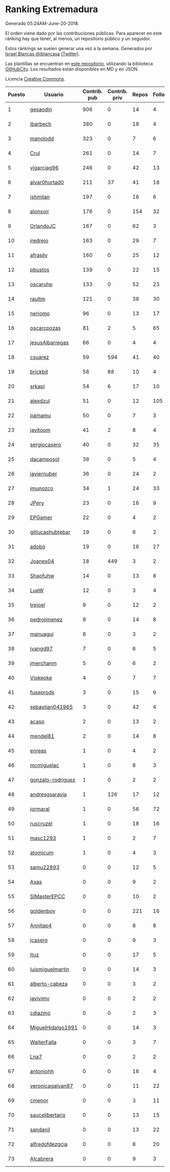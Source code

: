 # Ranking Extremadura

Generado 05:24AM-June-20-2018.

El orden viene dado por las contribuciones públicas. Para aparecer en este ránking hay que tener, al menos, un repositorio público y un seguidor.

Estos ránkings se suelen generar una vez a la semana. Generados por [Israel Blancas @iblancasa](https://github.com/iblancasa/) [(Twitter)](https://twitter.com/iblancasa).

Las plantillas se encuentran en [este repositorio](https://github.com/iblancasa/GH-Spanish-Ranking), utilizando la biblioteca [GitHubCity](https://github.com/iblancasa/GitHubCity). Los resultados están disponibles en MD y en JSON.

Licencia [Creative Commons](https://creativecommons.org/licenses/by/4.0/).

| Puesto   |  Usuario  | Contrib. pub | Contrib. priv |Repos| Followers | Desde |  Avatar  |
|----------|-----------|--------------|---------------|-----|-----------|-------|----------|
|1|[gesaodin](https://github.com/gesaodin)|906|0|14|4|2015-03-13|![gesaodin]()|
|2|[ibarbech](https://github.com/ibarbech)|380|0|18|4|2015-09-20|![ibarbech]()|
|3|[manolodd](https://github.com/manolodd)|323|0|7|6|2013-08-08|![manolodd]()|
|4|[Crul](https://github.com/Crul)|261|0|14|7|2013-09-29|![Crul]()|
|5|[vjgarciag96](https://github.com/vjgarciag96)|246|0|42|13|2016-07-01|![vjgarciag96]()|
|6|[alvar0hurtad0](https://github.com/alvar0hurtad0)|211|37|41|18|2011-10-15|![alvar0hurtad0]()|
|7|[ishmilan](https://github.com/ishmilan)|197|0|16|6|2014-10-07|![ishmilan]()|
|8|[alonsoir](https://github.com/alonsoir)|176|0|154|32|2012-09-23|![alonsoir]()|
|9|[OrlandoJC](https://github.com/OrlandoJC)|167|0|62|3|2016-04-15|![OrlandoJC]()|
|10|[jredrejo](https://github.com/jredrejo)|163|0|29|7|2011-08-27|![jredrejo]()|
|11|[afrasilv](https://github.com/afrasilv)|160|0|25|12|2014-10-15|![afrasilv]()|
|12|[pbustos](https://github.com/pbustos)|139|0|22|15|2013-12-06|![pbustos]()|
|13|[oscaruhp](https://github.com/oscaruhp)|133|0|52|23|2011-06-18|![oscaruhp]()|
|14|[raultm](https://github.com/raultm)|121|0|38|30|2011-03-09|![raultm]()|
|15|[neriomo](https://github.com/neriomo)|96|0|13|17|2015-01-17|![neriomo]()|
|16|[oscarcpozas](https://github.com/oscarcpozas)|81|2|5|65|2013-01-27|![oscarcpozas]()|
|17|[jesusAlbarregas](https://github.com/jesusAlbarregas)|66|0|4|4|2015-11-05|![jesusAlbarregas]()|
|18|[csuarez](https://github.com/csuarez)|59|594|41|40|2011-03-21|![csuarez]()|
|19|[brickbit](https://github.com/brickbit)|58|88|10|4|2016-06-02|![brickbit]()|
|20|[srkapi](https://github.com/srkapi)|54|6|17|10|2015-02-08|![srkapi]()|
|21|[alexdzul](https://github.com/alexdzul)|51|0|12|105|2012-06-29|![alexdzul]()|
|22|[pamamu](https://github.com/pamamu)|50|0|7|3|2014-11-19|![pamamu]()|
|23|[javitoom](https://github.com/javitoom)|41|2|8|4|2015-09-16|![javitoom]()|
|24|[sergiocasero](https://github.com/sergiocasero)|40|0|32|35|2015-02-03|![sergiocasero]()|
|25|[dacamposol](https://github.com/dacamposol)|38|0|5|4|2016-01-27|![dacamposol]()|
|26|[javiernuber](https://github.com/javiernuber)|36|0|24|2|2011-06-16|![javiernuber]()|
|27|[jmunozco](https://github.com/jmunozco)|34|1|24|33|2012-11-23|![jmunozco]()|
|28|[JPery](https://github.com/JPery)|23|0|16|9|2015-02-18|![JPery]()|
|29|[EPGamer](https://github.com/EPGamer)|22|0|4|2|2017-10-04|![EPGamer]()|
|30|[gitlucashubtebar](https://github.com/gitlucashubtebar)|19|0|6|2|2018-02-06|![gitlucashubtebar]()|
|31|[adobo](https://github.com/adobo)|19|0|16|27|2011-05-09|![adobo]()|
|32|[Joanes04](https://github.com/Joanes04)|18|449|3|2|2014-11-25|![Joanes04]()|
|33|[Shaofuhw](https://github.com/Shaofuhw)|14|0|13|8|2015-12-11|![Shaofuhw]()|
|34|[LueW](https://github.com/LueW)|12|0|3|4|2016-07-06|![LueW]()|
|35|[trejoel](https://github.com/trejoel)|9|0|12|2|2014-12-05|![trejoel]()|
|36|[pedrojimenez](https://github.com/pedrojimenez)|8|0|14|8|2011-09-12|![pedrojimenez]()|
|37|[manuagui](https://github.com/manuagui)|8|0|3|2|2013-05-09|![manuagui]()|
|38|[ivangd97](https://github.com/ivangd97)|7|0|6|5|2014-05-06|![ivangd97]()|
|39|[jmerchanm](https://github.com/jmerchanm)|5|0|6|2|2016-01-10|![jmerchanm]()|
|40|[Viokeoke](https://github.com/Viokeoke)|4|0|7|7|2015-10-23|![Viokeoke]()|
|41|[fuseprods](https://github.com/fuseprods)|3|0|15|9|2012-12-15|![fuseprods]()|
|42|[sebastian041965](https://github.com/sebastian041965)|3|0|42|4|2013-10-07|![sebastian041965]()|
|43|[acaso](https://github.com/acaso)|2|0|13|2|2011-08-12|![acaso]()|
|44|[mendel81](https://github.com/mendel81)|2|0|14|8|2012-07-18|![mendel81]()|
|45|[enreas](https://github.com/enreas)|1|0|4|2|2011-11-07|![enreas]()|
|46|[mcmiguelac](https://github.com/mcmiguelac)|1|0|8|3|2014-05-07|![mcmiguelac]()|
|47|[gonzalo-rodriguez](https://github.com/gonzalo-rodriguez)|1|0|2|2|2013-04-02|![gonzalo-rodriguez]()|
|48|[andresgsaravia](https://github.com/andresgsaravia)|1|126|17|12|2011-06-13|![andresgsaravia]()|
|49|[jormaral](https://github.com/jormaral)|1|0|56|72|2011-06-03|![jormaral]()|
|50|[ruscruzel](https://github.com/ruscruzel)|1|0|18|16|2013-07-09|![ruscruzel]()|
|51|[masc1293](https://github.com/masc1293)|1|0|2|7|2013-10-08|![masc1293]()|
|52|[atomicum](https://github.com/atomicum)|1|0|4|3|2014-01-13|![atomicum]()|
|53|[samu22893](https://github.com/samu22893)|0|0|12|5|2013-10-30|![samu22893]()|
|54|[Axas](https://github.com/Axas)|0|0|9|2|2015-03-04|![Axas]()|
|55|[SIMasterEPCC](https://github.com/SIMasterEPCC)|0|0|10|2|2017-03-16|![SIMasterEPCC]()|
|56|[goldenboy](https://github.com/goldenboy)|0|0|221|16|2009-05-27|![goldenboy]()|
|57|[Annitap4](https://github.com/Annitap4)|0|0|8|8|2010-08-30|![Annitap4]()|
|58|[jcasero](https://github.com/jcasero)|0|0|9|3|2012-05-06|![jcasero]()|
|59|[jtuz](https://github.com/jtuz)|0|0|17|5|2011-12-01|![jtuz]()|
|60|[luismiguelmartin](https://github.com/luismiguelmartin)|0|0|14|3|2012-07-07|![luismiguelmartin]()|
|61|[alberto-cabeza](https://github.com/alberto-cabeza)|0|0|3|2|2013-12-19|![alberto-cabeza]()|
|62|[javivimv](https://github.com/javivimv)|0|0|2|2|2014-02-17|![javivimv]()|
|63|[cdiazmo](https://github.com/cdiazmo)|0|0|2|3|2014-09-23|![cdiazmo]()|
|64|[MiguelHidalgo1991](https://github.com/MiguelHidalgo1991)|0|0|14|3|2015-02-03|![MiguelHidalgo1991]()|
|65|[WalterFalla](https://github.com/WalterFalla)|0|0|3|7|2015-02-10|![WalterFalla]()|
|66|[Lna7](https://github.com/Lna7)|0|0|2|2|2015-11-09|![Lna7]()|
|67|[antoniohh](https://github.com/antoniohh)|0|0|16|4|2016-02-03|![antoniohh]()|
|68|[veronicagalvan87](https://github.com/veronicagalvan87)|0|0|11|22|2016-10-07|![veronicagalvan87]()|
|69|[cmenor](https://github.com/cmenor)|0|0|3|11|2016-10-07|![cmenor]()|
|70|[saucelibertarix](https://github.com/saucelibertarix)|0|0|13|15|2016-10-07|![saucelibertarix]()|
|71|[sandanil](https://github.com/sandanil)|0|0|13|22|2016-10-07|![sandanil]()|
|72|[alfredofdezgcia](https://github.com/alfredofdezgcia)|0|0|8|20|2016-11-08|![alfredofdezgcia]()|
|73|[Alcabrera](https://github.com/Alcabrera)|0|0|9|3|2017-02-23|![Alcabrera]()|
